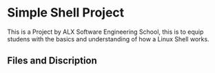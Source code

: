 # Simple Shell Project

This is a Project by ALX Software Engineering School, this is to equip studens with the basics and understanding of how a Linux Shell works.

## Files and Discription

